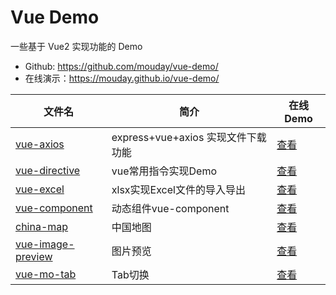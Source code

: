 # Vue Demo

一些基于 Vue2 实现功能的 Demo

- Github: https://github.com/mouday/vue-demo/
- 在线演示：https://mouday.github.io/vue-demo/

| 文件名   | 简介    | 在线Demo | 
| -| -| - |
| [vue-axios](vue-axios/README.md) | express+vue+axios 实现文件下载功能 | [查看](https://mouday.github.io/vue-demo/packages/vue-axios/dist/index.html) | 
| [vue-directive](vue-directive/README.md) | vue常用指令实现Demo | [查看](https://mouday.github.io/vue-demo/packages/vue-directive/dist/index.html) | 
| [vue-excel](vue-excel/README.md) | xlsx实现Excel文件的导入导出 | [查看](https://mouday.github.io/vue-demo/packages/vue-excel/dist/index.html) | 
| [vue-component](packages/vue-component/README.md) | 动态组件vue-component | [查看](https://mouday.github.io/vue-demo/packages/vue-component/dist/index.html) | 
| [china-map](packages/vue-component/README.md) | 中国地图 | [查看](https://mouday.github.io/vue-demo/packages/china-map/dist/index.html) | 
| [vue-image-preview](packages/vue-component/README.md) | 图片预览 | [查看](https://mouday.github.io/vue-demo/packages/vue-image-preview/dist/index.html) | 
| [vue-mo-tab](packages/vue-mo-tab/README.md) | Tab切换 | [查看](https://mouday.github.io/vue-demo/packages/vue-mo-tab/dist/index.html) | 